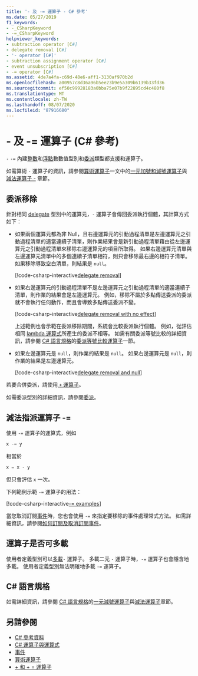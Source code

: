 ```yaml
---
title: '- 及 -= 運算子 - C# 參考'
ms.date: 05/27/2019
f1_keywords:
- -_CSharpKeyword
- -=_CSharpKeyword
helpviewer_keywords:
- subtraction operator [C#]
- delegate removal [C#]
- '- operator [C#]'
- subtraction assignment operator [C#]
- event unsubscription [C#]
- -= operator [C#]
ms.assetid: 4de7a4fa-c69d-48e6-aff1-3130af970b2d
ms.openlocfilehash: a00957c8d36a96b5ee23b9e5a309b6139b33fd36
ms.sourcegitcommit: ef50c99928183a0bba75e07b9f22895cd4c480f8
ms.translationtype: MT
ms.contentlocale: zh-TW
ms.lasthandoff: 08/07/2020
ms.locfileid: "87916680"
---
```

# <a name="--and---operators-c-reference"></a>- 及 -= 運算子 (C# 參考)

`-` `-=` 內建[整數](../builtin-types/integral-numeric-types.md)和[浮點](../builtin-types/floating-point-numeric-types.md)數數值型別和[委派](../builtin-types/reference-types.md#the-delegate-type)類型都支援和運算子。

如需算術 `-` 運算子的資訊，請參閱[算術運算子](arithmetic-operators.md)一文中的[一元加號和減號運算子](arithmetic-operators.md#unary-plus-and-minus-operators)與[減法運算子 -](arithmetic-operators.md#subtraction-operator--) 章節。

## <a name="delegate-removal"></a>委派移除

針對相同 [delegate](../builtin-types/reference-types.md#the-delegate-type) 型別中的運算元，`-` 運算子會傳回委派執行個體，其計算方式如下：

- 如果兩個運算元都為非 Null，且右邊運算元的引動過程清單是左邊運算元之引動過程清單的適當連續子清單，則作業結果會是新引動過程清單藉由從左邊運算元之引動過程清單來移除右邊運算元的項目所取得。 如果右邊運算元清單與左邊運算元清單中的多個連續子清單相符，則只會移除最右邊的相符子清單。 如果移除導致空白清單，則結果是 `null`。

  [!code-csharp-interactive[delegate removal](snippets/shared/SubtractionOperator.cs#DelegateRemoval)]

- 如果右邊運算元的引動過程清單不是左邊運算元之引動過程清單的適當連續子清單，則作業的結果會是左邊運算元。 例如，移除不屬於多點傳送委派的委派就不會執行任何動作，而且會導致多點傳送委派不變。

  [!code-csharp-interactive[delegate removal with no effect](snippets/shared/SubtractionOperator.cs#DelegateRemovalNoChange)]

  上述範例也會示範在委派移除期間，系統會比較委派執行個體。 例如，從評估相同 [lambda 運算式](../../programming-guide/statements-expressions-operators/lambda-expressions.md)所產生的委派不相等。 如需有關委派等號比較的詳細資訊，請參閱 [C# 語言規格](~/_csharplang/spec/introduction.md)的[委派等號比較運算子](~/_csharplang/spec/expressions.md#delegate-equality-operators)一節。

- 如果左邊運算元是 `null`，則作業的結果是 `null`。 如果右邊運算元是 `null`，則作業的結果是左邊運算元。

  [!code-csharp-interactive[delegate removal and null](snippets/shared/SubtractionOperator.cs#DelegateRemovalAndNull)]

若要合併委派，請使用[ `+` 運算子](addition-operator.md#delegate-combination)。

如需委派型別的詳細資訊，請參閱[委派](../../programming-guide/delegates/index.md)。

## <a name="subtraction-assignment-operator--"></a>減法指派運算子 -=

使用 `-=` 運算子的運算式，例如

```csharp
x -= y
```

相當於

```csharp
x = x - y
```

但只會評估 `x` 一次。

下列範例示範 `-=` 運算子的用法：

[!code-csharp-interactive[-= examples](snippets/shared/SubtractionOperator.cs#SubtractAndAssign)]

當您取消訂閱[事件](../keywords/event.md)時，您也會使用 `-=` 來指定要移除的事件處理常式方法。 如需詳細資訊，請參閱[如何訂閱及取消訂閱事件](../../programming-guide/events/how-to-subscribe-to-and-unsubscribe-from-events.md)。

## <a name="operator-overloadability"></a>運算子是否可多載

使用者定義型別可以[多載](operator-overloading.md)`-` 運算子。 多載二元 `-` 運算子時，`-=` 運算子也會隱含地多載。 使用者定義型別無法明確地多載 `-=` 運算子。

## <a name="c-language-specification"></a>C# 語言規格

如需詳細資訊，請參閱 [C# 語言規格](~/_csharplang/spec/introduction.md)的[一元減號運算子](~/_csharplang/spec/expressions.md#unary-minus-operator)與[減法運算子](~/_csharplang/spec/expressions.md#subtraction-operator)章節。

## <a name="see-also"></a>另請參閱

- [C# 參考資料](../index.md)
- [C# 運算子與運算式](index.md)
- [事件](../../programming-guide/events/index.md)
- [算術運算子](arithmetic-operators.md)
- [+ 和 + = 運算子](addition-operator.md)
